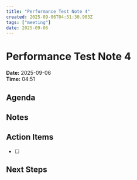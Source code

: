 ```yaml
---
title: "Performance Test Note 4"
created: 2025-09-06T04:51:30.903Z
tags: ["meeting"]
date: 2025-09-06
---
```


# Performance Test Note 4

**Date:** 2025-09-06  
**Time:** 04:51  

## Agenda


## Notes


## Action Items
- [ ] 

## Next Steps
